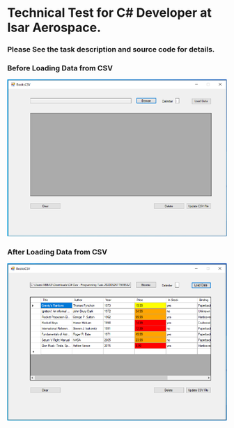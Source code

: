 # Technical Test for C# Developer at Isar Aerospace.

### Please See the task description and source code for details.

### Before Loading Data from CSV
![](./Before_Loading_Data.png)

### After Loading Data from CSV
![](./After_Loading_Data.png)
